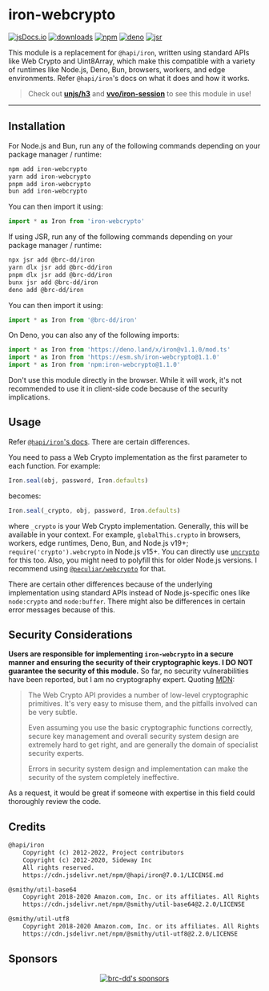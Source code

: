 # iron-webcrypto

[![jsDocs.io](https://img.shields.io/badge/jsDocs.io-reference-blue?style=flat-square)](https://www.jsdocs.io/package/iron-webcrypto)
[![downloads](https://img.shields.io/npm/dm/iron-webcrypto?style=flat-square)](https://www.npmjs.com/package/iron-webcrypto)
[![npm](https://img.shields.io/npm/v/iron-webcrypto?style=flat-square)](https://www.npmjs.com/package/iron-webcrypto)
[![deno](https://img.shields.io/badge/deno-iron@v1.1.0-blue.svg?style=flat-square)](https://deno.land/x/iron@v1.1.0/mod.ts)
[![jsr](https://img.shields.io/badge/jsr-@brc--dd/iron@v1.1.0-blue.svg?style=flat-square)](https://jsr.io/@brc-dd/iron)

This module is a replacement for `@hapi/iron`, written using standard APIs like
Web Crypto and Uint8Array, which make this compatible with a variety of runtimes
like Node.js, Deno, Bun, browsers, workers, and edge environments. Refer
`@hapi/iron`'s docs on what it does and how it works.

> Check out [**unjs/h3**](https://github.com/unjs/h3) and
> [**vvo/iron-session**](https://github.com/vvo/iron-session) to see this module
> in use!

---

## Installation

For Node.js and Bun, run any of the following commands depending on your package
manager / runtime:

```sh
npm add iron-webcrypto
yarn add iron-webcrypto
pnpm add iron-webcrypto
bun add iron-webcrypto
```

You can then import it using:

```ts
import * as Iron from 'iron-webcrypto'
```

If using JSR, run any of the following commands depending on your package
manager / runtime:

```sh
npx jsr add @brc-dd/iron
yarn dlx jsr add @brc-dd/iron
pnpm dlx jsr add @brc-dd/iron
bunx jsr add @brc-dd/iron
deno add @brc-dd/iron
```

You can then import it using:

```ts
import * as Iron from '@brc-dd/iron'
```

On Deno, you can also any of the following imports:

```ts
import * as Iron from 'https://deno.land/x/iron@v1.1.0/mod.ts'
import * as Iron from 'https://esm.sh/iron-webcrypto@1.1.0'
import * as Iron from 'npm:iron-webcrypto@1.1.0'
```

Don't use this module directly in the browser. While it will work, it's not
recommended to use it in client-side code because of the security implications.

## Usage

Refer [`@hapi/iron`'s docs](https://hapi.dev/module/iron/). There are certain
differences.

You need to pass a Web Crypto implementation as the first parameter to each
function. For example:

```ts
Iron.seal(obj, password, Iron.defaults)
```

becomes:

```ts
Iron.seal(_crypto, obj, password, Iron.defaults)
```

where `_crypto` is your Web Crypto implementation. Generally, this will be
available in your context. For example, `globalThis.crypto` in browsers,
workers, edge runtimes, Deno, Bun, and Node.js v19+;
`require('crypto').webcrypto` in Node.js v15+. You can directly use
[`uncrypto`](https://github.com/unjs/uncrypto) for this too. Also, you might
need to polyfill this for older Node.js versions. I recommend using
[`@peculiar/webcrypto`](https://github.com/PeculiarVentures/webcrypto) for that.

There are certain other differences because of the underlying implementation
using standard APIs instead of Node.js-specific ones like `node:crypto` and
`node:buffer`. There might also be differences in certain error messages because
of this.

## Security Considerations

**Users are responsible for implementing `iron-webcrypto` in a secure manner and
ensuring the security of their cryptographic keys. I DO NOT guarantee the
security of this module.** So far, no security vulnerabilities have been
reported, but I am no cryptography expert. Quoting
[MDN](https://developer.mozilla.org/en-US/docs/Web/API/Web_Crypto_API):

> The Web Crypto API provides a number of low-level cryptographic primitives.
> It's very easy to misuse them, and the pitfalls involved can be very subtle.
>
> Even assuming you use the basic cryptographic functions correctly, secure key
> management and overall security system design are extremely hard to get right,
> and are generally the domain of specialist security experts.
>
> Errors in security system design and implementation can make the security of
> the system completely ineffective.

As a request, it would be great if someone with expertise in this field could
thoroughly review the code.

## Credits

```txt
@hapi/iron
    Copyright (c) 2012-2022, Project contributors
    Copyright (c) 2012-2020, Sideway Inc
    All rights reserved.
    https://cdn.jsdelivr.net/npm/@hapi/iron@7.0.1/LICENSE.md

@smithy/util-base64
    Copyright 2018-2020 Amazon.com, Inc. or its affiliates. All Rights Reserved.
    https://cdn.jsdelivr.net/npm/@smithy/util-base64@2.2.0/LICENSE

@smithy/util-utf8
    Copyright 2018-2020 Amazon.com, Inc. or its affiliates. All Rights Reserved.
    https://cdn.jsdelivr.net/npm/@smithy/util-utf8@2.2.0/LICENSE
```

## Sponsors

<p align="center">
  <a href="https://cdn.jsdelivr.net/gh/brc-dd/static/sponsors.svg">
    <img alt="brc-dd's sponsors" src='https://cdn.jsdelivr.net/gh/brc-dd/static/sponsors.svg'/>
  </a>
</p>
